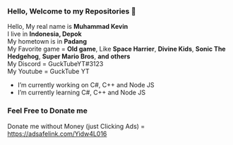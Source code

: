 ### Hello, Welcome to my Repositories 👋
Hello, My real name is **Muhammad Kevin**
<br/>I live in **Indonesia, Depok**
<br/>My hometown is in **Padang**
<br/>My Favorite game = **Old game**, Like **Space Harrier**, **Divine Kids**, **Sonic The Hedgehog**, **Super Mario Bros**, **and others**
<br/>My Discord = GuckTubeYT#3123
<br/>My Youtube = GuckTube YT
<br/>
- I’m currently working on C#, C++ and Node JS
- I’m currently learning C#, C++ and Node JS
### Feel Free to Donate me <br/>
Donate me without Money (just Clicking Ads) = https://adsafelink.com/Yidw4L016
